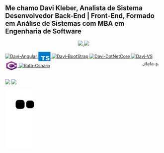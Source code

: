 ## Me chamo Davi Kleber, Analista de Sistema Desenvolvedor Back-End | Front-End, Formado em Análise de Sistemas com MBA em Engenharia de Software
<div align="center">
  <a href="https://github.com/davikleber">
  <img height="180em" src="https://github-readme-stats.vercel.app/api?username=davikleber&show_icons=true&theme=dracula&include_all_commits=true&count_private=true"/>
  <img height="180em" src="https://github-readme-stats.vercel.app/api/top-langs/?username=davikleber&layout=compact&langs_count=7&theme=dracula"/>
</div>
<div style="display: inline_block"><br>
  <img align="center" alt="Davi-Angular" height="30" width="40" src="https://cdn.jsdelivr.net/gh/devicons/devicon/icons/angularjs/angularjs-original.svg">
  <img align="center" alt="Davi-Ts" height="30" width="40" src="https://raw.githubusercontent.com/devicons/devicon/master/icons/typescript/typescript-plain.svg">
  <img align="center" alt="Davi-BootStrap" height="30" width="40" src="https://cdn.jsdelivr.net/gh/devicons/devicon/icons/bootstrap/bootstrap-original.svg">
  <img align="center" alt="Davi-DotNetCore" height="30" width="40" src="https://cdn.jsdelivr.net/gh/devicons/devicon/icons/dotnetcore/dotnetcore-original.svg">
  <img align="center" alt="Davi-VS" height="30" width="40" src="https://cdn.jsdelivr.net/gh/devicons/devicon/icons/visualstudio/visualstudio-plain.svg">          
  <img align="center" alt="Rafa-Csharp" height="30" width="40" src="https://raw.githubusercontent.com/devicons/devicon/master/icons/csharp/csharp-original.svg">
  <img align="center" alt="Rafa-Csharp" height="30" width="40" src="https://cdn.jsdelivr.net/gh/devicons/devicon/icons/nodejs/nodejs-original.svg">
  <img align="right" alt="Rafa-pic" height="150" style="border-radius:50px;" src="https://upgraphy.com/wp-content/uploads/edd/2020/09/web-developer-vector-illustration-5de192c700231.png">
</div>
  
  ##
 
<div> 
  <a href = "mailto:davikleber@outlook.com"><img src="https://img.shields.io/badge/-Gmail-%23333?style=for-the-badge&logo=gmail&logoColor=white" target="_blank"></a>
  <a href="https://www.linkedin.com/in/davi-kleber" target="_blank"><img src="https://img.shields.io/badge/-LinkedIn-%230077B5?style=for-the-badge&logo=linkedin&logoColor=white" target="_blank"></a> 
 
  ![Snake animation](https://github.com/rafaballerini/rafaballerini/blob/output/github-contribution-grid-snake.svg)
 
</div>
